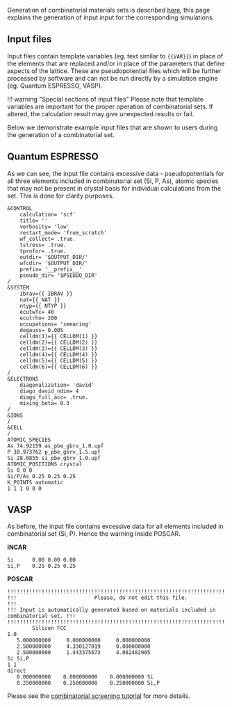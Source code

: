<!-- by TB -->

Generation of combinatorial materials sets is described [here](../materials/combinatorial-sets.md), this page explains the generation of input input for the corresponding simulations.

## Input files

Input files contain template variables (eg. text similar to `{{VAR}}`) in place of the elements that are replaced and/or in place of the parameters that define aspects of the lattice.  These are pseudopotential files which will be further processed by software and can not be run directly by a simulation engine (eg. Quantum ESPRESSO, VASP).

!!! warning "Special sections of input files"
    Please note that template variables are important for the proper operation of combinatorial sets. If altered, the calculation result may give unexpected results or fail.

Below we demonstrate example input files that are shown to users during the generation of a combinatorial set.

## Quantum ESPRESSO

As we can see, the input file contains excessive data - pseudopotentials for all three elements included in combinatorial set (Si, P, As), atomic species that may not be present in crystal basis for individual calculations from the set. This is done for clarity purposes.

```
&CONTROL
    calculation= 'scf'
    title= ''
    verbosity= 'low'
    restart_mode= 'from_scratch'
    wf_collect= .true.
    tstress= .true.
    tprnfor= .true.
    outdir= '$OUTPUT_DIR/'
    wfcdir= '$OUTPUT_DIR/'
    prefix= '__prefix__'
    pseudo_dir= '$PSEUDO_DIR'
/
&SYSTEM
    ibrav={{ IBRAV }}
    nat={{ NAT }}
    ntyp={{ NTYP }}
    ecutwfc= 40
    ecutrho= 200
    occupations= 'smearing'
    degauss= 0.005
    celldm(1)={{ CELLDM(1) }}
    celldm(2)={{ CELLDM(2) }}
    celldm(3)={{ CELLDM(3) }}
    celldm(4)={{ CELLDM(4) }}
    celldm(5)={{ CELLDM(5) }}
    celldm(6)={{ CELLDM(6) }}
/
&ELECTRONS
    diagonalization= 'david'
    diago_david_ndim= 4
    diago_full_acc= .true.
    mixing_beta= 0.3
/
&IONS
/
&CELL
/
ATOMIC_SPECIES
As 74.92159 as_pbe_gbrv_1.0.upf
P 30.973762 p_pbe_gbrv_1.5.upf
Si 28.0855 si_pbe_gbrv_1.0.upf
ATOMIC_POSITIONS crystal
Si 0 0 0
Si/P/As 0.25 0.25 0.25
K_POINTS automatic
1 1 1 0 0 0
```

## VASP

As before, the input file contains excessive data for all elements included in combinatorial set (Si, P). Hence the warning inside POSCAR.

**INCAR**
```
Si      0.00 0.00 0.00
Si,P    0.25 0.25 0.25
```

**POSCAR**
```
!!!!!!!!!!!!!!!!!!!!!!!!!!!!!!!!!!!!!!!!!!!!!!!!!!!!!!!!!!!!!!!!!!!!!!!!!!!!!!!!!!!!!!!!!!
!!!                         Please, do not edit this file.                             !!!
!!! Input is automatically generated based on materials included in combinatorial set. !!!
!!!!!!!!!!!!!!!!!!!!!!!!!!!!!!!!!!!!!!!!!!!!!!!!!!!!!!!!!!!!!!!!!!!!!!!!!!!!!!!!!!!!!!!!!!
        Silicon FCC
1.0
   5.000000000     0.000000000     0.000000000
   2.500000000     4.330127019     0.000000000
   2.500000000     1.443375673     4.082482905
Si Si,P
1 1
direct
   0.000000000    0.000000000    0.000000000 Si
   0.250000000    0.250000000    0.250000000 Si,P
```

Please see the [combinatorial screening tutorial](../tutorials/combinatorial-screening.md) for more details.

